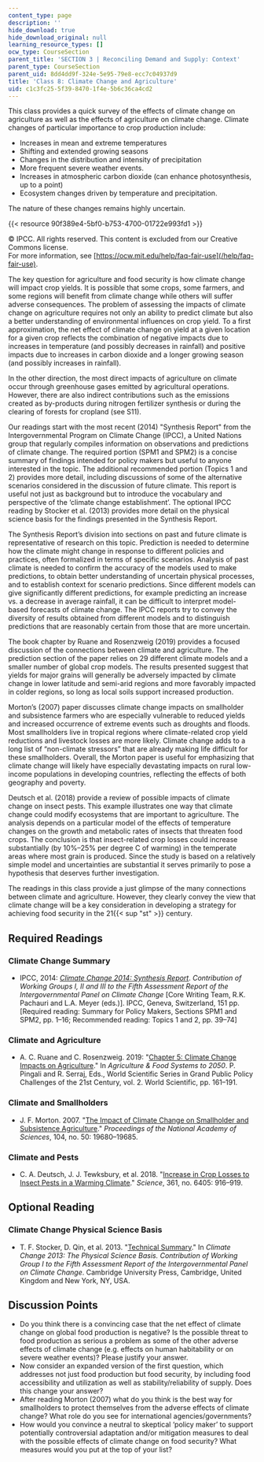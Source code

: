 ```yaml
---
content_type: page
description: ''
hide_download: true
hide_download_original: null
learning_resource_types: []
ocw_type: CourseSection
parent_title: 'SECTION 3 | Reconciling Demand and Supply: Context'
parent_type: CourseSection
parent_uid: 8dd4dd9f-324e-5e95-79e8-ecc7c04937d9
title: 'Class 8: Climate Change and Agriculture'
uid: c1c3fc25-5f39-8470-1f4e-5b6c36ca4cd2
---
```


This class provides a quick survey of the effects of climate change on agriculture as well as the effects of agriculture on climate change. Climate changes of particular importance to crop production include:

*   Increases in mean and extreme temperatures
*   Shifting and extended growing seasons
*   Changes in the distribution and intensity of precipitation
*   More frequent severe weather events.
*   Increases in atmospheric carbon dioxide (can enhance photosynthesis, up to a point)
*   Ecosystem changes driven by temperature and precipitation.

The nature of these changes remains highly uncertain.

{{< resource 90f389e4-5bf0-b753-4700-01722e993fd1 >}}

© IPCC. All rights reserved. This content is excluded from our Creative Commons license.  
For more information, see [https://ocw.mit.edu/help/faq-fair-use](/help/faq-fair-use).

The key question for agriculture and food security is how climate change will impact crop yields. It is possible that some crops, some farmers, and some regions will benefit from climate change while others will suffer adverse consequences. The problem of assessing the impacts of climate change on agriculture requires not only an ability to predict climate but also a better understanding of environmental influences on crop yield. To a first approximation, the net effect of climate change on yield at a given location for a given crop reflects the combination of negative impacts due to increases in temperature (and possibly decreases in rainfall) and positive impacts due to increases in carbon dioxide and a longer growing season (and possibly increases in rainfall).

In the other direction, the most direct impacts of agriculture on climate occur through greenhouse gases emitted by agricultural operations. However, there are also indirect contributions such as the emissions created as by-products during nitrogen fertilizer synthesis or during the clearing of forests for cropland (see S11).

Our readings start with the most recent (2014) "Synthesis Report" from the Intergovernmental Program on Climate Change (IPCC), a United Nations group that regularly compiles information on observations and predictions of climate change. The required portion (SPM1 and SPM2) is a concise summary of findings intended for policy makers but useful to anyone interested in the topic. The additional recommended portion (Topics 1 and 2) provides more detail, including discussions of some of the alternative scenarios considered in the discussion of future climate. This report is useful not just as background but to introduce the vocabulary and perspective of the ‘climate change establishment’. The optional IPCC reading by Stocker et al. (2013) provides more detail on the physical science basis for the findings presented in the Synthesis Report.

The Synthesis Report’s division into sections on past and future climate is representative of research on this topic. Prediction is needed to determine how the climate might change in response to different policies and practices, often formalized in terms of specific scenarios. Analysis of past climate is needed to confirm the accuracy of the models used to make predictions, to obtain better understanding of uncertain physical processes, and to establish context for scenario predictions. Since different models can give significantly different predictions, for example predicting an increase vs. a decrease in average rainfall, it can be difficult to interpret model-based forecasts of climate change. The IPCC reports try to convey the diversity of results obtained from different models and to distinguish predictions that are reasonably certain from those that are more uncertain.

The book chapter by Ruane and Rosenzweig (2019) provides a focused discussion of the connections between climate and agriculture. The prediction section of the paper relies on 29 different climate models and a smaller number of global crop models. The results presented suggest that yields for major grains will generally be adversely impacted by climate change in lower latitude and semi-arid regions and more favorably impacted in colder regions, so long as local soils support increased production.

Morton’s (2007) paper discusses climate change impacts on smallholder and subsistence farmers who are especially vulnerable to reduced yields and increased occurrence of extreme events such as droughts and floods. Most smallholders live in tropical regions where climate-related crop yield reductions and livestock losses are more likely. Climate change adds to a long list of “non-climate stressors” that are already making life difficult for these smallholders. Overall, the Morton paper is useful for emphasizing that climate change will likely have especially devastating impacts on rural low-income populations in developing countries, reflecting the effects of both geography and poverty.

Deutsch et al. (2018) provide a review of possible impacts of climate change on insect pests. This example illustrates one way that climate change could modify ecosystems that are important to agriculture. The analysis depends on a particular model of the effects of temperature changes on the growth and metabolic rates of insects that threaten food crops. The conclusion is that insect-related crop losses could increase substantially (by 10%–25% per degree C of warming) in the temperate areas where most grain is produced. Since the study is based on a relatively simple model and uncertainties are substantial it serves primarily to pose a hypothesis that deserves further investigation.

The readings in this class provide a just glimpse of the many connections between climate and agriculture. However, they clearly convey the view that climate change will be a key consideration in developing a strategy for achieving food security in the 21{{< sup "st" >}} century.

Required Readings
-----------------

### Climate Change Summary

*   IPCC, 2014: _[Climate Change 2014: Synthesis Report](https://www.ipcc.ch/report/ar5/syr/)_. _Contribution of Working Groups I, II and III to the Fifth Assessment Report of the Intergovernmental Panel on Climate Change_ \[Core Writing Team, R.K. Pachauri and L.A. Meyer (eds.)\]. IPCC, Geneva, Switzerland, 151 pp. \[Required reading: Summary for Policy Makers, Sections SPM1 and SPM2, pp. 1–16; Recommended reading: Topics 1 and 2, pp. 39–74\]

### Climate and Agriculture

*   A. C. Ruane and C. Rosenzweig. 2019: "[Chapter 5: Climate Change Impacts on Agriculture](https://www.worldscientific.com/doi/abs/10.1142/9789813278356_0005)." In _Agriculture & Food Systems to 2050_. P. Pingali and R. Serraj, Eds., World Scientific Series in Grand Public Policy Challenges of the 21st Century, vol. 2. World Scientific, pp. 161–191.

###  Climate and Smallholders

*   J. F. Morton. 2007. "[The Impact of Climate Change on Smallholder and Subsistence Agriculture](https://www.pnas.org/content/104/50/19680)." _Proceedings of the National Academy of Sciences_, 104, no. 50: 19680–19685.

### Climate and Pests

*   C. A. Deutsch, J. J. Tewksbury, et al. 2018. "[Increase in Crop Losses to Insect Pests in a Warming Climate](https://science.sciencemag.org/content/361/6405/916?utm_campaign=toc_sci-mag_2018-08-30&et_rid=35093317&et_cid=2339801)." _Science_, 361, no. 6405: 916–919.

Optional Reading
----------------

### Climate Change Physical Science Basis

*   T. F. Stocker, D. Qin, et al. 2013. "[Technical Summary](https://www.ipcc.ch/report/ar5/wg1/)." In _Climate Change 2013: The Physical Science Basis. Contribution of Working Group I to the Fifth Assessment Report of the Intergovernmental Panel on Climate Change_. Cambridge University Press, Cambridge, United Kingdom and New York, NY, USA.

Discussion Points
-----------------

*   Do you think there is a convincing case that the net effect of climate change on global food production is negative? Is the possible threat to food production as serious a problem as some of the other adverse effects of climate change (e.g. effects on human habitability or on severe weather events)? Please justify your answer.
*   Now consider an expanded version of the first question, which addresses not just food production but food security, by including food accessibility and utilization as well as stability/reliability of supply. Does this change your answer?
*   After reading Morton (2007) what do you think is the best way for smallholders to protect themselves from the adverse effects of climate change? What role do you see for international agencies/governments? 
*   How would you convince a neutral to skeptical ‘policy maker’ to support potentially controversial adaptation and/or mitigation measures to deal with the possible effects of climate change on food security? What measures would you put at the top of your list?